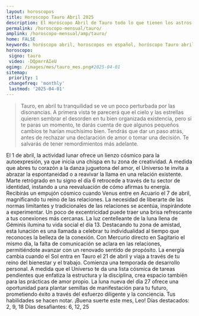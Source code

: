 ```yaml
---
layout: horoscopos
title: Horoscopo Tauro Abril 2025
description: El Horóscopo Abril de Tauro todo lo que tienen los astros preparados para este mes, amor, trabajo, familia. Todo sobre astrologia, tarot, predicciones. Horoscopo gratis en español, predicciones y astrología.
permalink: /horoscopo-mensual/tauro/
amplink: /horoscopo-mensual/amp/tauro/
home: FALSE
keywords: horóscopo abril, horoscopos en español, horóscopo Tauro abril , horóscopo esperanza gracia, horoscop, horóscopos gratis, horoscopo Tauro, Tarot, Astrologia, Zodíaco, Tauro, horoscopo gratis, horoscopo del mes 
horoscopo:
 signo: tauro
 video: -DQpmrrAIeU
ogimg: /images/mes/tauro_mes.png#2025-04-01
sitemap:
 priority: 1
 changefreq: 'monthly'
 lastmod: '2025-04-01'
---
```



 > Tauro, en abril tu tranquilidad se ve un poco perturbada por las disonancias. A primera vista te parecerá que el cielo y las estrellas quieren sembrar el desorden en tu bien organizada existencia, pero si te paras un momento, te darás cuenta de que algunos pequeños cambios te harían muchísimo bien. Tendrás que dar un paso atrás, antes de rechazar una declaración de amor o tomar una decisión. Te salvarás de tener remordimientos más adelante.



El 1 de abril, la actividad lunar ofrece un lienzo cósmico para la autoexpresión, ya que inicia una chispa en tu zona de creatividad. A medida que abres tu corazón a la danza juguetona del amor, el Universo te invita a abrazar la espontaneidad o a reavivar la llama en una relación existente.
Marte retrógrado en tu signo el día 6 retrocede a través de tu sector de identidad, instando a una reevaluación de cómo afirmas tu energía.
Recibirás un empujón cósmico cuando Venus entre en Acuario el 7 de abril, magnificando tu reino de las relaciones. La necesidad de liberarte de las normas limitantes y tradicionales de las relaciones se acentúa, inspirándote a experimentar. Un poco de excentricidad puede traer una brisa refrescante a tus conexiones más cercanas.
La luz centelleante de la luna llena de Géminis ilumina tu vida social el día 13. Destacando tu zona de amistad, esta lunación es una llamada a celebrar tu individualidad al tiempo que reconoces la belleza de la conexión. Con Mercurio directo en Sagitario el mismo día, la falta de comunicación se aclara en las relaciones, permitiéndote avanzar con un renovado sentido de propósito.
La energía cambia cuando el Sol entra en Tauro el 21 de abril y viaja a través de tu reino del bienestar y el trabajo. Comienza una temporada de desarrollo personal. A medida que el Universo te da una lista cósmica de tareas pendientes que enfatiza la estructura y la disciplina, crea espacio también para las prácticas de amor propio. 
La luna nueva del día 27 ofrece una oportunidad para plantar semillas de manifestación para tu futuro, prometiendo éxito a través del esfuerzo diligente y la conciencia. Tus habilidades se hacen notar.
¡Buena suerte este mes, Leo!
Días destacados: 2, 9, 18
Días desafiantes: 6, 12, 25